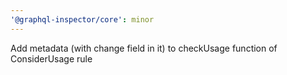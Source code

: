 ```yaml
---
'@graphql-inspector/core': minor
---
```


Add metadata (with change field in it) to checkUsage function of ConsiderUsage rule
